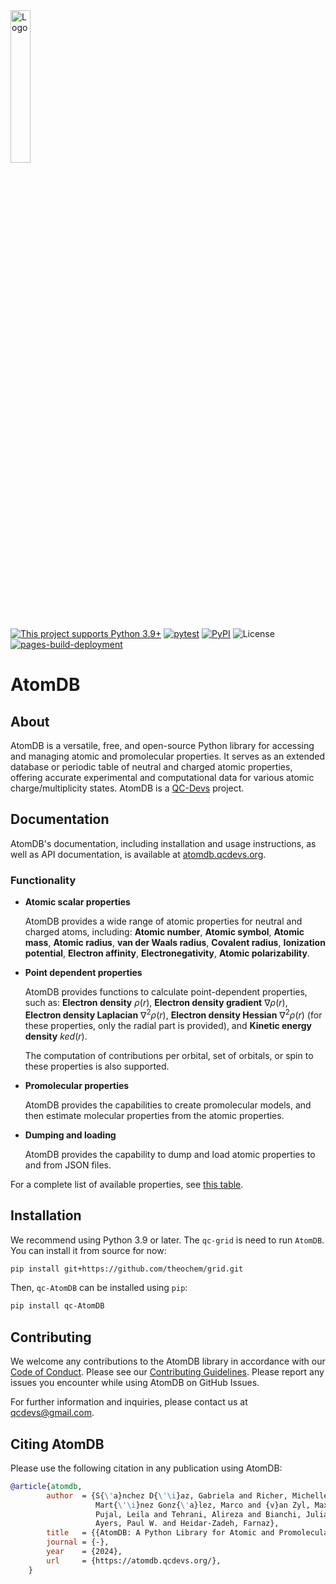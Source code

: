 <!--
This file is part of AtomDB.

AtomDB is free software: you can redistribute it and/or modify it under
the terms of the GNU General Public License as published by the Free
Software Foundation, either version 3 of the License, or (at your
option) any later version.

AtomDB is distributed in the hope that it will be useful, but WITHOUT
ANY WARRANTY; without even the implied warranty of MERCHANTABILITY or
FITNESS FOR A PARTICULAR PURPOSE. See the GNU General Public License
for more details.

You should have received a copy of the GNU General Public License
along with AtomDB. If not, see <http://www.gnu.org/licenses/>.
-->

<div style="text-align:left">
  <!-- <h1 style="margin-right: 20px;">The Selector Library</h1> -->
  <img src="https://github.com/theochem/AtomDB/blob/master/website/logo_small.png?raw=true" alt="Logo" style="width: 25%">
</div>

[![This project supports Python 3.9+](https://img.shields.io/badge/Python-3.9+-blue.svg)](https://python.org/downloads)
[![pytest](https://github.com/theochem/AtomDB/actions/workflows/pytest.yaml/badge.svg?branch=master)](https://github.com/theochem/AtomDB/actions/workflows/pytest.yaml)
[![PyPI](https://img.shields.io/pypi/v/qc-AtomDB.svg)](https://pypi.python.org/pypi/qc-AtomDB/)
![License](https://img.shields.io/github/license/theochem/AtomDB)
[![pages-build-deployment](https://github.com/theochem/AtomDB/actions/workflows/pages/pages-build-deployment/badge.svg)](https://github.com/theochem/AtomDB/actions/workflows/pages/pages-build-deployment)

# AtomDB

## About

AtomDB is a versatile, free, and open-source Python library for accessing and managing atomic and
promolecular properties. It serves as an extended database or periodic table of neutral and charged
atomic properties, offering accurate experimental and computational data for various atomic
charge/multiplicity states. AtomDB is a [QC-Devs](https://qcdevs.org/) project.

## Documentation

AtomDB's documentation, including installation and usage instructions, as well as API documentation, is available at [atomdb.qcdevs.org](https://atomdb.qcdevs.org/).

### Functionality

- **Atomic scalar properties**

  AtomDB provides a wide range of atomic properties for neutral and charged atoms, including: **Atomic number**, **Atomic symbol**, **Atomic mass**, **Atomic radius**, **van der Waals radius**, **Covalent radius**, **Ionization potential**, **Electron affinity**, **Electronegativity**, **Atomic polarizability**.

- **Point dependent properties**

  AtomDB provides functions to calculate point-dependent properties, such as:
  **Electron density** $\rho(r)$,
  **Electron density gradient** $\nabla \rho(r)$,
  **Electron density Laplacian** $\nabla^2 \rho(r)$,
  **Electron density Hessian** $\nabla^2 \rho(r)$ (for these properties, only the radial part is provided),
  and **Kinetic energy density** $ked(r)$.

  The computation of contributions per orbital, set of orbitals, or spin to these properties is also supported.

- **Promolecular properties**

  AtomDB provides the capabilities to create promolecular models, and then estimate molecular properties from the atomic properties.

- **Dumping and loading**

  AtomDB provides the capability to dump and load atomic properties to and from JSON files.

For a complete list of available properties, see [this
table](https://atomdb.qcdevs.org/api/index.html#properties).

## Installation

We recommend using Python 3.9 or later. The `qc-grid` is need to run `AtomDB`. You can install it
from source for now:

```bash
pip install git+https://github.com/theochem/grid.git
```

Then,
`qc-AtomDB` can be installed using `pip`:

```bash
pip install qc-AtomDB

```


## Contributing

We welcome any contributions to the AtomDB library in accordance with our [Code of Conduct](https://qcdevs.org/guidelines/qcdevs_code_of_conduct/). Please see our [Contributing Guidelines](https://qcdevs.org/guidelines/).
Please report any issues you encounter while using AtomDB on GitHub Issues.

For further information and inquiries, please contact us at [qcdevs@gmail.com](mailto:qcdevs@gmail.com).

## Citing AtomDB

Please use the following citation in any publication using AtomDB:

```bibtex
@article{atomdb,
        author  = {S{\'a}nchez D{\'\i}az, Gabriela and Richer, Michelle and
                   Mart{\'\i}nez Gonz{\'a}lez, Marco and {v}an Zyl, Maximilian and
                   Pujal, Leila and Tehrani, Alireza and Bianchi, Julianna and
                   Ayers, Paul W. and Heidar-Zadeh, Farnaz},
        title   = {{AtomDB: A Python Library for Atomic and Promolecular Properties}},
        journal = {-},
        year    = {2024},
        url     = {https://atomdb.qcdevs.org/},
    }
```
